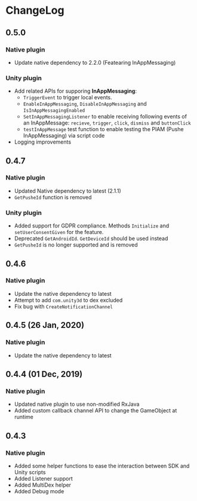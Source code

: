 # ChangeLog

## 0.5.0
### Native plugin
- Update native dependency to 2.2.0 (Featearing InAppMessaging)
### Unity plugin
- Add related APIs for supporing **InAppMessaging**:
    - `TriggerEvent` to trigger local events.
    - `EnableInAppMessaging`, `DisableInAppMessaging` and `IsInAppMessagingEnabled`
    - `SetInAppMessagingListener` to enable receiving following events of an InAppMessage: `recieve`, `trigger`, `click`, `dismiss` and `buttonClick`
    - `testInAppMessage` test function to enable testing the PIAM (Pushe InAppMessaging) via script code
- Logging improvements

## 0.4.7
### Native plugin
- Updated Native dependency to latest (2.1.1)
- `GetPusheId` function is removed
### Unity plugin
- Added support for GDPR compliance. Methods `Initialize` and `setUserConsentGiven` for the feature.
- Deprecated `GetAndroidId`. `GetDeviceId` should be used instead
- `GetPusheId` is no longer supported and is removed

## 0.4.6
### Native plugin
- Update the native dependency to latest
- Attempt to add `com.unity3d` to dex excluded
- Fix bug with `CreateNotificationChannel`

## 0.4.5 (26 Jan, 2020)
### Native plugin
- Update the native dependency to latest

## 0.4.4 (01 Dec, 2019)
### Native plugin
- Updated native plugin to use non-modified RxJava
- Added custom callback channel API to change the GameObject at runtime

## 0.4.3
### Native plugin
- Added some helper functions to ease the interaction between SDK and Unity scripts
- Added Listener support
- Added MultiDex helper
- Added Debug mode